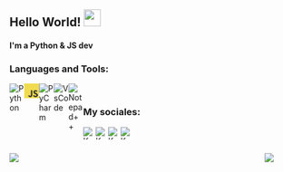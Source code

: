 ## Hello World! <img src="https://i.imgur.com/R5XvYXS.gif" width="30px" height="30px" />

#### I'm a Python & JS dev

### Languages and Tools:

[<img align="left" alt="Python" width="26px" src="https://upload.wikimedia.org/wikipedia/commons/thumb/c/c3/Python-logo-notext.svg/2048px-Python-logo-notext.svg.png" />](#)
[<img align="left" alt="JavaScript" width="26px" src="https://raw.githubusercontent.com/github/explore/80688e429a7d4ef2fca1e82350fe8e3517d3494d/topics/javascript/javascript.png" />](#)
[<img align="left" alt="PyCharm" width="26px" src="https://upload.wikimedia.org/wikipedia/commons/thumb/1/1d/PyCharm_Icon.svg/512px-PyCharm_Icon.svg.png" />](#)
[<img align="left" alt="VsCode" width="26px" src="https://upload.wikimedia.org/wikipedia/commons/9/9a/Visual_Studio_Code_1.35_icon.svg" />](#)
[<img align="left" alt="Notepad++" width="26px" src="https://upload.wikimedia.org/wikipedia/commons/f/f5/Notepad_plus_plus.png" />](#)

<br />

### My sociales:

[<img align="left" alt="Knedme | Telegram" width="22px" height="22px" src="https://i.ibb.co/p6TyDwq/tg.png" />](https://t.me/Knedme)
[<img align="left" alt="Knedme | Discord" width="22px" height="22px" src="https://i.ibb.co/5sJD8gw/discord.png" />](https://discord.com/users/1030823479412539503)
[<img align="left" alt="Knedme | Youtube" width="22px" height="22px" src="https://i.ibb.co/MMkL9Mj/yt.png" />](https://www.youtube.com/channel/UChV57pcW59rzopsPx1glDTw)
[<img align="left" alt="Knedme | Steam" width="22px" height="22px" src="https://i.ibb.co/q5fc9QB/steam.png" />](https://steamcommunity.com/id/Knedme/)

<br />

##
<img src="https://github-readme-stats.vercel.app/api?username=Knedme&theme=dark&show_icons=true" align="left" width=450>
<img src="https://github-readme-stats.vercel.app/api/top-langs/?username=knedme&layout=compact&theme=dark" align="top" width=350>
